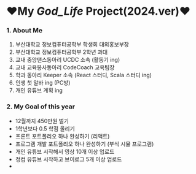 # ❤️My *God_Life* Project(2024.ver)❤️
### 1. About Me
1. 부산대학교 정보컴퓨터공학부 학생회 대외홍보부장
2. 부산대학교 정보컴퓨터공학부 2학년 과대
3. 교내 중앙댄스동아리 UCDC 소속 (활동기 ing)
4. 교내 교육봉사동아리 CodeCoach 교육팀장
5. 학과 동아리 Keeper 소속 (React 스터디, Scala 스터디 ing)
6. 인생 첫 알바 ing (PC방)
7. 개인 유튜브 계획 ing

### 2. My Goal of this year
- 12월까지 450만원 벌기 
- 1학년보다 0.5 학점 올리기
- 프론트 포트폴리오 하나 완성하기 (리액트)
- 프로그램 개발 포트폴리오 하나 완성하기 (부식 시뮬 프로그램)
- 개인 유튜브 시작해서 영상 10개 이상 업로드
- 정컴 유튜브 시작하고 브이로그 5개 이상 업로드
- 
